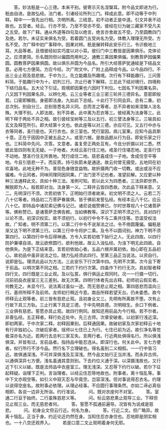 <!-- { "loadSidebar": true } -->
　　答。妙法秖是一心三德。本来不别。彼寄示灭名涅槃耳。附今品文即进为行。秖由自进。是故弘经。法门者。引诸经论所列三门。释成此意。即不动等于中列释。释中一一皆先出行相。次明所离。三结意。初不动者正是中道。引文并表不动故也。五受者。经云。行亦不受。乃至不受亦不受。彼经在衍为破三藏家不受凡夫之五受。故下广释。通从外道等四句及以绝言。绝言亦舍故五不受。乃至圆教四门及绝。若尔。未证实来俱名为受。若着圆门五受尚名为受。体教入理理无所受。方名不受。次广释中初广事释中。因果对辨。秖是展转释此安乐行三。令识极地三耳。大品等者。且借彼经如实巧度以对小耳。彼衍门中三教皆是因果俱乐。克体论之。应须更简。乐名既同但以偏圆而用判之。通教三乘因果俱偏。别教菩萨因偏果圆。圆教菩萨因果俱圆。故以俱乐并圆为今品名。所引大经菩萨犹通絓是下结品文意。必用七方便简。方应今经。次广附文中。广附上品释成今品。以今品四行。不出三业止观及慈悲故。于中为三。先立能趣及所趣境。次行有下释能趣行。三问答料简。于能趣行中为十。初列三行。次止行者下解释。三总此下结对境行。四境称下结归品名。五大论下引证。观境即因果也六因时下判位。七因名下判因果名异。八又因下判因果名异。以辨化用。云三业等者三业三密三轮并三德异名。意密即般若。口密即解脱。身密即法身。九如此下总结。十此行下引同会异。总有二重。初总次别。别自分三。总别皆悉名异义同。总而言之等者。总不异者如来涅槃人法名殊。大理不别。人即法故。别不异者。此中离为忍衣等三。彼经离为法身等三。此明下释于两处不异之相。故引彼经宝树等三及以五行。初三譬法身等三。三喻具如玄文及释签所引。即大经第十文也。依此座等以对三德。亦应可见。又五行中亦与衣等同者。圣行座也。天行衣也。余三室也。梵行室因。病儿室果。应知今品具斯十意。正在于因因中正被五品之人。或至六根。是故品题从行为目。即安乐家之行也。三料简中先问。次答。文意者。虽复旁正两处互有。今且分折摄以对二悉。然彼此皆四则有无无疑。一子地者。大经云圣行住三地。戒圣行住堪忍地。定圣行住不动地。慧圣行住无所畏地。梵行成住二地。慈悲喜成住一子地。舍成住空平等地。今且引慈悲一子。而反质。持弓执箭未是通途。故云何曾无摄受。五地同在初欢喜地。此地无种不为。普现色身随宜益物。故折摄两门收一切教。或出或没不应偏难。今云同者。同味同理同因同果。广法门至不记也者。准望前解。又应更以种种三法通释此文。具如十种三法。准例可知。若以此义为四悉者。三法异即世界。解脱即为人。般若即对治。法身第一义。二释并云皆四悉故。次此品下释来意。又二。先明深行不须。次若初依下。正明始行须者故来。初文明不须之人。云若二万八十亿等者。持品初二万菩萨眷属俱。皆于佛前发誓弘经。有经本云八千亿。应云八十亿。即持品中诸尼索记佛与记已。诸尼说偈赞佛已。尔时世尊视八十亿诸菩萨等。佛称赞已。是诸菩萨念佛告敕。当如佛教等。深识下正明不须之行。具对四行以论不须。初深识权实。故不须初行。以初行中令不与二乘共住等。恐滥受权法故。广知者。明不须第二行。以第二行中令不说渐法之过。令不倚圆蔑偏。偏秖是渐又达下明不须第三行。以第三行中令将护二乘。及令不以圆诃别。神力下明不须第四行。以第四行中令后得神通。方令入实若初依下始行之人。无此四故。以四行防护兼堪自进。故云欲修圆行。欲利他故。故云入浊弘经。为浊下明无此四故。自他俱失。为是下正结来意。言若初依始心者。五品六根并属初依。始心即在五品初心。故初品中虽非说法之位。随力弘经须此四行。至第三品正当说法。以资自行。说即是弘。理须此品以为方法。三此安乐下行次第中四。先明不次第。次今且下寄于前品。以明次第不同之相。三若约下约行次第。四虽作下约行无次。具如智者释四行文。四行既是三业止观。及以弘誓。俱行俱运止观同时。况一一行摄一切行。况前初品衣座室三无三差别。故无次第。四明行体者先出古释。初师初云假实者。何教无之。未显今行。说法离过虽似一途。而无慈悲止观之相。第四慈悲而滥向三行。基师所释不及前师。龙师初行稍近今意。南岳所释若望天台。仍未委悉。故今师释云止观等者。前三皆有慈悲止观。且初身业又三。先明有所离故不堕。次有止行故下具三方轨。三止行离下具足三德。于中先明具德。次明相生。余口下例者。三业俱有慈悲。誓愿亦具止观。故四行例同。故知还用前品为今行相。若不尔者。非善弘经。五正释者。释行处近处中。先三古师。次章安破者。以初家行浅近深。即初两家。于中次家二释。初释因果别。后释通因果。故破初家及次家初释云十地有行非独初心。次破后家者。瑶师以七住已上为行。七住已前为近。故引净名等觉极深亦名为近。若两行去总判三家互失。言两行者。行近两处俱得名行。所以俱浅俱深。并皆有过。言前品者。指持品中能忍违从。即深行也。何关此中。言七方便者。权行所行不涉今品。然行名下立理破也。得名虽别二义相假。一一行中皆习近。故俱通深浅。不可并深俱浅及互深浅。然今品文始行正当并浅。而永异古师。以通俱深异七方便。浅名虽通其意则别。下去约位义通于深。以深摄浅故也。又行近下引义以破。既是法师品中衣座室三。理无浅深。又忍辱下约行以破。若尔下征起释疑。诣理下正判。言诣理者。以经云住忍辱地故也。附事者。离十恼乱等。事中下文亦观空等。如引义中寂灭忍与毕竟空。岂容深浅。但对事说得忍衣名。约理以说得空座名。故附事必依理。从理必经事。不应圆行事理条然。亦如二谛必真俗相即。各说一边非无所诣。约行准说。
　　问。既对衣座何不对室。
　　答。室通二行亘于始终。二行虽殊慈悲义等。
　　问。标云慈悲熏止观导三业。下释但见止观三业。而无慈悲者何。
　　答。誓愿不孤通前遍导。况皆有为说咸是慈悲。
　　问。初身业文但云行近。何名为身。
　　答。行近二文。但广略异。故离十恼乱。正当于身。约近论近灼然在身。当知住忍亦身住也。忍地即是阴实相也。一十八空还观界入。
　　若是口意二文止观明着身何无耶。
